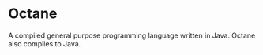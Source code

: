 # Octane
A compiled general purpose programming language written in Java. Octane also compiles to Java.

